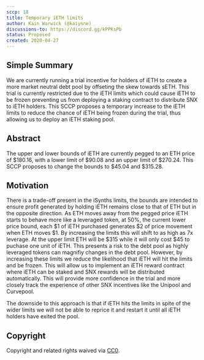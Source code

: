 ```yaml
---
sccp: 18
title: Temporary iETH limits
author: Kain Warwick (@kaiynne)
discussions-to: https://discord.gg/kPPKsPb
status: Proposed
created: 2020-04-27
---
```


## Simple Summary
<!--"If you can't explain it simply, you don't understand it well enough." Provide a simplified and layman-accessible explanation of the SCCP.-->
We are currently running a trial incentive for holders of iETH to create a more market neutral debt pool by offseting the skew towards sETH. This trial is currently restricted due to the iETH limits which could cause iETH to be frozen preventing us from deploying a staking contract to distribute SNX to iETH holders. This SCCP proposes a temporary increase to the iETH limits to reduce the chance of iETH being frozen during the trial, thus allowing us to deploy an iETH staking pool.

## Abstract
<!--A short (~200 word) description of the variable change proposed.-->
The upper and lower bounds of iETH are currently pegged to an ETH price of $180.16, with a lower limit of $90.08 and an upper limit of $270.24. This SCCP proposes to change the bounds to $45.04 and $315.28.

## Motivation
<!--The motivation is critical for SCCPs that want to update variables within Synthetix. It should clearly explain why the existing variable is not incentive aligned. SCCP submissions without sufficient motivation may be rejected outright.-->
There is a trade-off present in the iSynths limits, the bounds are intended to ensure profit generated by holding iETH remains close to that of ETH but in the opposite direction. As ETH moves away from the pegged price iETH starts to behave more like a leveraged token, at 50%, the current lower price bound, each $1 of iETH purchased generates $2 of price movement when ETH moves $1. By increasing the limits this will shift to as high as 7x leverage. At the upper limit ETH will be $315 while it will only cost $45 to puchase one unit of iETH. This presents a risk to the debt pool as highly leveraged tokens can magnifiy changes in the debt pool. However, by increasing these limits we reduce the likelihood that iETH will hit the limits and be frozen. This will allow us to implement an iETH reward contract where iETH can be staked and SNX rewards will be distributed automatically. This will provide more confidence in the trial and more closely track the experience of other SNX incentives like the Unipool and Curvepool.

The downside to this approach is that if iETH hits the limits in spite of the wider limits we will not be able to reprice it and restart it until all iETH holders have exited the pool. 

## Copyright
Copyright and related rights waived via [CC0](https://creativecommons.org/publicdomain/zero/1.0/).

